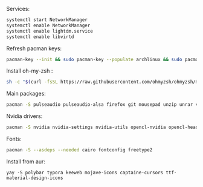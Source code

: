 Services:

```bash
systemctl start NetworkManager
systemctl enable NetworkManager
systemctl enable lightdm.service
systemctl enable libvirtd
```

Refresh pacman keys:

```bash
pacman-key --init && sudo pacman-key --populate archlinux && sudo pacman-key --refresh-keys && sudo pacman -Syy
```

Install oh-my-zsh :

```bash
sh -c "$(curl -fsSL https://raw.githubusercontent.com/ohmyzsh/ohmyzsh/master/tools/install.sh)"
```

Main packages:

```bash
pacman -S pulseaudio pulseaudio-alsa firefox git mousepad unzip unrar vlc lightdm lightdm-gtk-greeter i3-gaps i3lock i3status dmenu rofi dunst arandr engrampa wget ntfs-3g lxappearance ttf-roboto ttf-hack ttf-twemoji feh thunar thunar-volman gvfs tumbler polkit xfce4-power-manager polkit-gnome ffmpegthumbnailer wireguard-tools wireguard-arch openresolv xorg-server xorg-apps xorg-xinit xorg-xkill xorg-xinput xf86-input-libinput python-pip qemu virt-manager net-tools virtualbox-host-modules-arch virtualbox-guest-iso
```

Nvidia drivers:

```bash
pacman -S nvidia nvidia-settings nvidia-utils opencl-nvidia opencl-headers
```

Fonts:

```bash
pacman -S --asdeps --needed cairo fontconfig freetype2
```

 Install from aur:

```
yay -S polybar typora keeweb mojave-icons captaine-cursors ttf-material-design-icons
```



